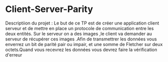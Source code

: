 # Client-Server-Parity
 Descriptiion du projet : Le but de ce TP est de créer une application client serveur et de mettre en place un protocole de
communication entre les deux entités.
Sur le serveur on a des images ,le client va demander au serveur de récupérer ces
images .Afin de transmettrer les données vous enverrez un bit de parité pair ou impair, et une somme de
Fletcher sur deux octets.Quand vous recevrez les données vous devrez faire la vérification d'erreur
